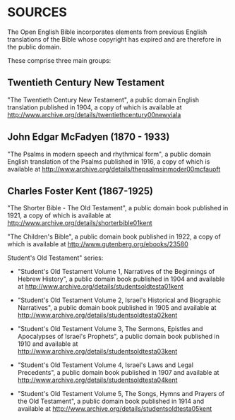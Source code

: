 SOURCES
=======

The Open English Bible incorporates elements from previous English translations of the Bible whose copyright has expired and are therefore in the public domain.

These comprise three main groups:

Twentieth Century New Testament
-------------------------------

"The Twentieth Century New Testament", a public domain English translation published in 1904, a copy of which is available at http://www.archive.org/details/twentiethcentury00newyiala 

John Edgar McFadyen (1870 - 1933)
---------------------------------

"The Psalms in modern speech and rhythmical form", a public domain English translation of the Psalms published in 1916, a copy of which is available at http://www.archive.org/details/thepsalmsinmoder00mcfauoft 

Charles Foster Kent (1867-1925)
-------------------------------

"The Shorter Bible - The Old Testament", a public domain book published in 1921, a copy of which is available at http://www.archive.org/details/shorterbible01kent 

"The Children's Bible", a public domain book published in 1922, a copy of which is available at http://www.gutenberg.org/ebooks/23580 

Student's Old Testament" series:

* "Student's Old Testament Volume 1, Narratives of the Beginnings of Hebrew History", a public domain book published in 1904 and available at http://www.archive.org/details/studentsoldtesta01kent

* "Student's Old Testament Volume 2, Israel's Historical and Biographic Narratives", a public domain book published in 1905 and available at http://www.archive.org/details/studentsoldtesta02kent

* "Student's Old Testament Volume 3, The Sermons, Epistles and Apocalypses of Israel's Prophets", a public domain book published in 1910 and available at http://www.archive.org/details/studentsoldtesta03kent

* "Student's Old Testament Volume 4, Israel's Laws and Legal Precedents", a public domain book published in 1907 and available at http://www.archive.org/details/studentsoldtesta04kent

* "Student's Old Testament Volume 5, The Songs, Hymns and Prayers of the Old Testament", a public domain book published in 1914 and available at http://www.archive.org/details/studentsoldtesta05kent

